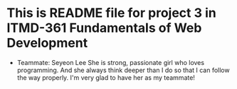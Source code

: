 # This is README file for project 3 in ITMD-361 Fundamentals of Web Development

- Teammate: Seyeon Lee
	She is strong, passionate girl who loves programming. And she always think deeper than I do 
	so that I can follow the way properly. I'm very glad to have her as my teammate!
